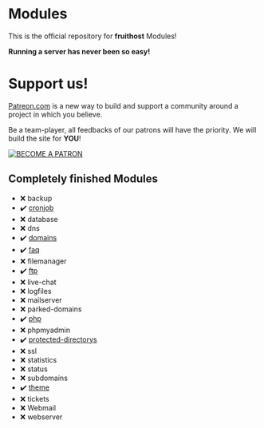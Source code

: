 # Modules
This is the official repository for **fruithost** Modules!

**Running a server has never been so easy!**

# Support us!
[Patreon.com](https://www.patreon.com/) is a new way to build and support a community around a project in which you believe.

Be a team-player, all feedbacks of our patrons will have the priority. We will build the site for **YOU**!

[![BECOME A PATRON](https://c5.patreon.com/external/logo/become_a_patron_button.png)](https://www.patreon.com/fruithost)

## Completely finished Modules
- ❌ backup
- ✔️ [cronjob](https://github.com/fruithost/Modules/tree/master/cronjob)
- ❌ database
- ❌ dns
- ✔️ [domains](https://github.com/fruithost/Modules/tree/master/domains)
- ✔️ [faq](https://github.com/fruithost/Modules/tree/master/faq)
- ❌ filemanager
- ✔️ [ftp](https://github.com/fruithost/Modules/tree/master/ftp)
- ❌ live-chat
- ❌ logfiles
- ❌ mailserver
- ❌ parked-domains
- ✔️ [php](https://github.com/fruithost/Modules/tree/master/php)
- ❌ phpmyadmin
- ✔️ [protected-directorys](https://github.com/fruithost/Modules/tree/master/protected-directorys)
- ❌ ssl
- ❌ statistics
- ❌ status
- ❌ subdomains
- ✔️ [theme](https://github.com/fruithost/Modules/tree/master/theme)
- ❌ tickets
- ❌ Webmail
- ❌ webserver
